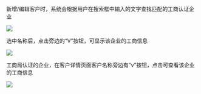 新增/编辑客户时，系统会根据用户在搜索框中输入的文字查找匹配的工商认证企业

![](/assets/import2.png)

选中名称后，点击旁边的“V”按钮，可显示该企业的工商信息

![](/assets/import3.png)

工商局认证的企业，在客户详情页面客户名称旁边有“v”按钮，点击可查看该企业的工商信息

![](/assets/import4.png)

